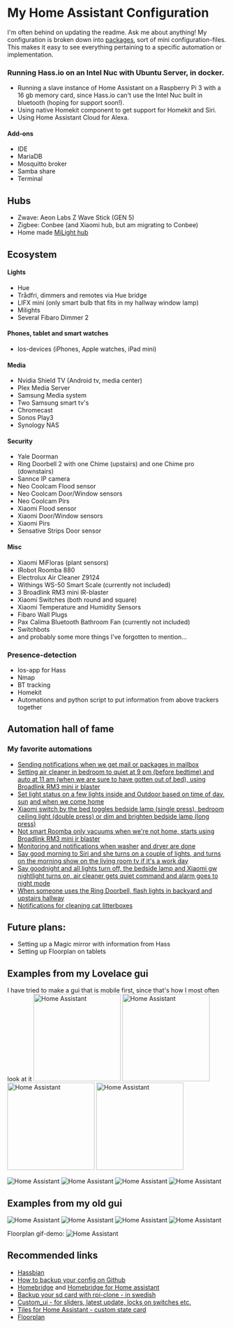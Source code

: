 # My Home Assistant Configuration
I'm often behind on updating the readme. Ask me about anything!
My configuration is broken down into [packages](https://github.com/isabellaalstrom/HomeAssistantConfiguration/blob/master/packages/README.md), sort of mini configuration-files. This makes it easy to see everything pertaining to a specific automation or implementation.

### Running Hass.io on an Intel Nuc with Ubuntu Server, in docker.
* Running a slave instance of Home Assistant on a Raspberry Pi 3 with a 16 gb memory card, since Hass.io can't use the Intel Nuc built in bluetooth (hoping for support soon!).
* Using native Homekit component to get support for Homekit and Siri.
* Using Home Assistant Cloud for Alexa.
#### Add-ons
* IDE
* MariaDB
* Mosquitto broker
* Samba share
* Terminal

## Hubs
* Zwave: Aeon Labs Z Wave Stick (GEN 5)
* Zigbee: Conbee (and Xiaomi hub, but am migrating to Conbee)
* Home made [MiLight hub](https://github.com/sidoh/esp8266_milight_hub)

## Ecosystem
#### Lights
* Hue
* Trådfri, dimmers and remotes via Hue bridge
* LIFX mini (only smart bulb that fits in my hallway window lamp)
* Milights
* Several Fibaro Dimmer 2

#### Phones, tablet and smart watches
* Ios-devices (iPhones, Apple watches, iPad mini)

#### Media
* Nvidia Shield TV (Android tv, media center)
* Plex Media Server
* Samsung Media system
* Two Samsung smart tv's
* Chromecast
* Sonos Play3
* Synology NAS

#### Security
* Yale Doorman
* Ring Doorbell 2 with one Chime (upstairs) and one Chime pro (downstairs)
* Sannce IP camera
* Neo Coolcam Flood sensor
* Neo Coolcam Door/Window sensors
* Neo Coolcam Pirs
* Xiaomi Flood sensor
* Xiaomi Door/Window sensors
* Xiaomi Pirs
* Sensative Strips Door sensor

#### Misc
* Xiaomi MiFloras (plant sensors)
* IRobot Roomba 880
* Electrolux Air Cleaner Z9124
* Withings WS-50 Smart Scale (currently not included)
* 3 Broadlink RM3 mini IR-blaster
* Xiaomi Switches (both round and square)
* Xiaomi Temperature and Humidity Sensors
* Fibaro Wall Plugs
* Pax Calima Bluetooth Bathroom Fan (currently not included)
* Switchbots
* and probably some more things I've forgotten to mention...

### Presence-detection
* Ios-app for Hass
* Nmap
* BT tracking
* Homekit
* Automations and python script to put information from above trackers together

## Automation hall of fame
### My favorite automations
* [Sending notifications when we get mail or packages in mailbox](https://github.com/isabellaalstrom/HomeAssistantConfiguration/blob/master/packages/mailbox.yaml)
* [Setting air cleaner in bedroom to quiet at 9 pm (before bedtime) and auto at 11 am (when we are sure to have gotten out of bed), using Broadlink RM3 mini ir blaster](https://github.com/isabellaalstrom/HomeAssistantConfiguration/blob/master/packages/air_cleaner.yaml)
* [Set light status on a few lights inside and Outdoor based on time of day,](https://github.com/isabellaalstrom/HomeAssistantConfiguration/blob/master/packages/lights_in_morning.yaml) [sun](https://github.com/isabellaalstrom/HomeAssistantConfiguration/blob/master/packages/lights_at_dark.yaml) [and when we come home](https://github.com/isabellaalstrom/HomeAssistantConfiguration/blob/master/packages/lights_at_presence.yaml)
* [Xiaomi switch by the bed toggles bedside lamp (single press), bedroom ceiling light (double press) or dim and brighten bedside lamp (long press)](https://github.com/isabellaalstrom/HomeAssistantConfiguration/blob/master/packages/bedroom_lights.yaml)
* [Not smart Roomba only vacuums when we're not home, starts using Broadlink RM3 mini ir blaster](https://github.com/isabellaalstrom/HomeAssistantConfiguration/blob/master/packages/roomba.yaml)
* [Monitoring and notifications when washer](https://github.com/isabellaalstrom/HomeAssistantConfiguration/blob/master/packages/laundry_washing_machine.yaml) [and dryer are done](https://github.com/isabellaalstrom/HomeAssistantConfiguration/blob/master/packages/laundry_dryer.yaml)
* [Say good morning to Siri and she turns on a couple of lights, and turns on the morning show on the living room tv if it's a work day](https://github.com/isabellaalstrom/HomeAssistantConfiguration/blob/master/packages/good_morning.yaml)
* [Say goodnight and all lights turn off, the bedside lamp and Xiaomi gw nightlight turns on, air cleaner gets quiet command and alarm goes to night mode](https://github.com/isabellaalstrom/HomeAssistantConfiguration/blob/master/packages/goodnight.yaml)
* [When someone uses the Ring Doorbell, flash lights in backyard and upstairs hallway](https://github.com/isabellaalstrom/HomeAssistantConfiguration/blob/master/packages/ring_doorbell.yaml)
* [Notifications for cleaning cat litterboxes](https://github.com/isabellaalstrom/HomeAssistantConfiguration/blob/master/packages/litterbox_upstairs.yaml)

## Future plans:
* Setting up a Magic mirror with information from Hass
* Setting up Floorplan on tablets

## Examples from my Lovelace gui
I have tried to make a gui that is mobile first, since that's how I most often look at it
<img src="https://github.com/isabellaalstrom/HomeAssistantConfiguration/blob/master/Images/Lovelace-home.png" alt="Home Assistant" width="200" />
<img src="https://github.com/isabellaalstrom/HomeAssistantConfiguration/blob/master/Images/Lovelace-home-info.png" alt="Home Assistant" width="200" />
<img src="https://github.com/isabellaalstrom/HomeAssistantConfiguration/blob/master/Images/Lovelace-lights.png" alt="Home Assistant" width="200" />
<img src="https://github.com/isabellaalstrom/HomeAssistantConfiguration/blob/master/Images/Lovelace-info.png" alt="Home Assistant" width="200" />

<img src="https://github.com/isabellaalstrom/HomeAssistantConfiguration/blob/master/Images/Lovelace-home-web.png" alt="Home Assistant" />
<img src="https://github.com/isabellaalstrom/HomeAssistantConfiguration/blob/master/Images/Lovelace-home-info-web.png" alt="Home Assistant" />
<img src="https://github.com/isabellaalstrom/HomeAssistantConfiguration/blob/master/Images/Lovelace-lights-web.png" alt="Home Assistant" />
<img src="https://github.com/isabellaalstrom/HomeAssistantConfiguration/blob/master/Images/Lovelace-info-web.png" alt="Home Assistant" />


## Examples from my old gui
<img src="https://github.com/isabellaalstrom/HomeAssistantConfiguration/blob/master/Images/default_view.png" alt="Home Assistant" />
<img src="https://github.com/isabellaalstrom/HomeAssistantConfiguration/blob/master/Images/house_view.png" alt="Home Assistant" />
<img src="https://github.com/isabellaalstrom/HomeAssistantConfiguration/blob/master/Images/system_info.png" alt="Home Assistant" />
<img src="https://github.com/isabellaalstrom/HomeAssistantConfiguration/blob/master/Images/alarmclock.png" alt="Home Assistant" />

Floorplan gif-demo:
<img src="https://github.com/isabellaalstrom/HomeAssistantConfiguration/blob/master/Images/floorplangitgif.gif" alt="Home Assistant" />

## Recommended links
* [Hassbian](https://home-assistant.io/docs/installation/hassbian/)
* [How to backup your config on Github](https://home-assistant.io/docs/ecosystem/backup/backup_github/)
* [Homebridge](https://github.com/nfarina/homebridge) and [Homebridge for Home assistant](https://github.com/home-assistant/homebridge-homeassistant)
* [Backup your sd card with rpi-clone - in swedish](https://snillevilla.se/automatisk-sakerhetskopiering-av-raspberry-pi-minneskort/)
* [Custom_ui - for sliders, latest update, locks on switches etc.](https://github.com/andrey-git/home-assistant-custom-ui)
* [Tiles for Home Assistant - custom state card](https://github.com/c727/home-assistant-tiles)
* [Floorplan](https://github.com/pkozul/ha-floorplan)